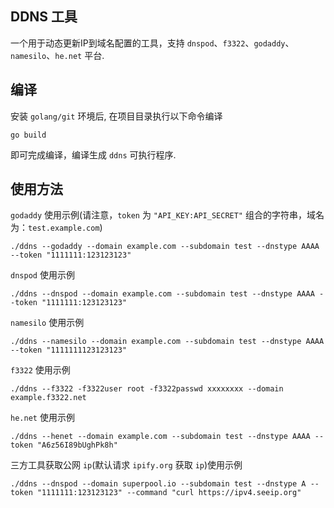 ## DDNS 工具

一个用于动态更新IP到域名配置的工具，支持 `dnspod`、`f3322`、`godaddy`、`namesilo`、`he.net` 平台.

## 编译

安装 `golang/git` 环境后, 在项目目录执行以下命令编译
```
go build
```

即可完成编译，编译生成 `ddns` 可执行程序.


## 使用方法

`godaddy` 使用示例(请注意，`token` 为 `"API_KEY:API_SECRET"` 组合的字符串，域名为：`test.example.com`)
```
./ddns --godaddy --domain example.com --subdomain test --dnstype AAAA --token "1111111:123123123"
```

`dnspod` 使用示例
```
./ddns --dnspod --domain example.com --subdomain test --dnstype AAAA --token "1111111:123123123"
```

`namesilo` 使用示例
```
./ddns --namesilo --domain example.com --subdomain test --dnstype AAAA --token "1111111123123123"
```

`f3322` 使用示例
```
./ddns --f3322 -f3322user root -f3322passwd xxxxxxxx --domain example.f3322.net
```

`he.net` 使用示例
```
./ddns --henet --domain example.com --subdomain test --dnstype AAAA --token "A6z56I89bUghPk8h"
```

三方工具获取公网 `ip`(默认请求 `ipify.org` 获取 `ip`)使用示例
```
./ddns --dnspod --domain superpool.io --subdomain test --dnstype A --token "1111111:123123123" --command "curl https://ipv4.seeip.org"
```
